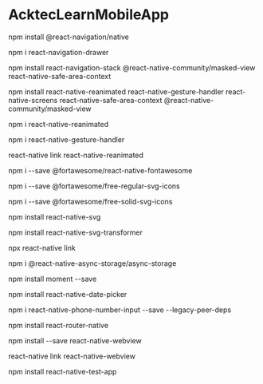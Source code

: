 # AcktecLearnMobileApp

npm install @react-navigation/native

npm i react-navigation-drawer

npm install react-navigation-stack @react-native-community/masked-view react-native-safe-area-context

npm install react-native-reanimated react-native-gesture-handler react-native-screens react-native-safe-area-context @react-native-community/masked-view

npm i react-native-reanimated

npm i react-native-gesture-handler

react-native link react-native-reanimated

npm i --save @fortawesome/react-native-fontawesome

npm i --save @fortawesome/free-regular-svg-icons

npm i --save @fortawesome/free-solid-svg-icons

npm install react-native-svg

npm install react-native-svg-transformer

npx react-native link

npm i @react-native-async-storage/async-storage

npm install moment --save

npm install react-native-date-picker

npm i react-native-phone-number-input --save --legacy-peer-deps

npm install react-router-native

npm install --save react-native-webview

react-native link react-native-webview

npm install react-native-test-app

